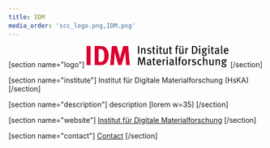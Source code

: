 ```yaml
---
title: IDM
media_order: 'scc_logo.png,IDM.png'
---
```


[section name="logo"]
[![](IDM.png)](https://www.hs-karlsruhe.de/idm/)
[/section]

[section name="institute"]
Institut für Digitale Materialforschung (HsKA)
[/section]
 
[section name="description"]
description [lorem w=35] 
[/section] 

[section name="website"]
[Institut für Digitale Materialforschung](https://www.hs-karlsruhe.de/idm/)
[/section]

[section name="contact"]
[Contact]()
[/section] 
